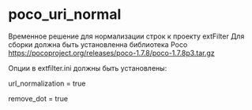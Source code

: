 # poco_uri_normal
Временное решение для нормализации строк к проекту extFilter
Для сборки должна быть установленна библиотека Poco https://pocoproject.org/releases/poco-1.7.8/poco-1.7.8p3.tar.gz

Опции в extfilter.ini должны быть установлены:

url_normalization = true

remove_dot = true
